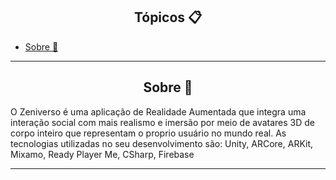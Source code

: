 <h2 align="center">Tópicos 📋</h2>

   <p>
   
   - [Sobre 📖](#sobre-)

   </p>

---

<h2 align="center">Sobre 📖</h2>
   
<p>
   O Zeniverso é uma aplicação de Realidade Aumentada que integra uma interação social com mais realismo e imersão por meio de avatares 3D de corpo inteiro que representam o proprio usuário no mundo real. As tecnologias utilizadas no seu desenvolvimento são: Unity, ARCore, ARKit, Mixamo, Ready Player Me, CSharp, Firebase <br>
</p>

---

